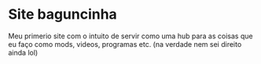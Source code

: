 # Site baguncinha
Meu primerio site com o intuito de servir como uma hub para as coisas que eu faço como mods, videos, programas etc. (na verdade nem sei direito ainda lol)
